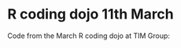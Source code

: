 R coding dojo 11th March
===========================

Code from the March R coding dojo at TIM Group:

